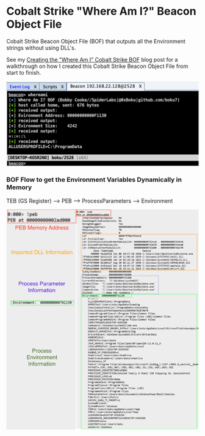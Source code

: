 # Cobalt Strike "Where Am I?" Beacon Object File
Cobalt Strike Beacon Object File (BOF) that outputs all the Environment strings without using DLL's.

See my [Creating the "Where Am I" Cobalt Strike BOF](https://0xboku.com/2021/08/19/Bof-WhereAmI.html) blog post for a walkthrough on how I created this Cobalt Strike Beacon Object File from start to finish.

![](/images/beaconLoop.png)

### BOF Flow to get the Environment Variables Dynamically in Memory
TEB (GS Register) --> PEB --> ProcessParameters --> Environment

![](/images/bangPEB.png)

